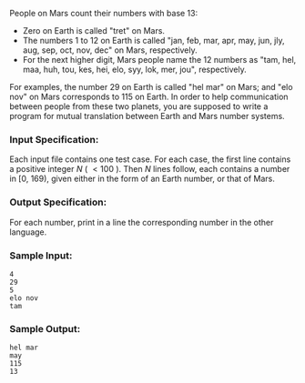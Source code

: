 <!-- Title
Mars Numbers (20)
-->
People on Mars count their numbers with base 13:

  * Zero on Earth is called "tret" on Mars.
  * The numbers 1 to 12 on Earth is called "jan, feb, mar, apr, may, jun, jly, aug, sep, oct, nov, dec" on Mars, respectively.
  * For the next higher digit, Mars people name the 12 numbers as "tam, hel, maa, huh, tou, kes, hei, elo, syy, lok, mer, jou", respectively.

For examples, the number 29 on Earth is called "hel mar" on Mars; and "elo
nov" on Mars corresponds to 115 on Earth. In order to help communication
between people from these two planets, you are supposed to write a program for
mutual translation between Earth and Mars number systems.

### Input Specification:

Each input file contains one test case. For each case, the first line contains
a positive integer $N$ ( $< 100$ ). Then $N$ lines follow, each contains a
number in [0, 169), given either in the form of an Earth number, or that of
Mars.

### Output Specification:

For each number, print in a line the corresponding number in the other
language.

### Sample Input:

    
    
    4
    29
    5
    elo nov
    tam
    

### Sample Output:

    
    
    hel mar
    may
    115
    13
    

